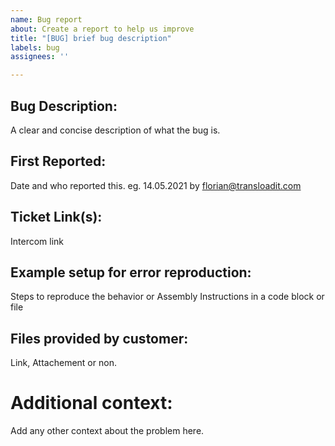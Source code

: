 ```yaml
---
name: Bug report
about: Create a report to help us improve 
title: "[BUG] brief bug description"
labels: bug
assignees: ''

---
```


## Bug Description:
A clear and concise description of what the bug is.

## First Reported:
Date and who reported this. eg. 14.05.2021 by florian@transloadit.com

## Ticket Link(s):
Intercom link

## Example setup for error reproduction:
Steps to reproduce the behavior or Assembly Instructions in a code block or file

## Files provided by customer:
Link, Attachement or non.

# Additional context:
Add any other context about the problem here.
